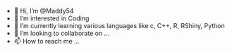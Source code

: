 - 👋 Hi, I’m @Maddy54
- 👀 I’m interested in Coding
- 🌱 I’m currently learning various languages like c, C++, R, RShiny, Python
- 💞️ I’m looking to collaborate on ...
- 📫 How to reach me ... 

<!---
Maddy54/Maddy54 is a ✨ special ✨ repository because its `README.md` (this file) appears on your GitHub profile.
You can click the Preview link to take a look at your changes.
--->
